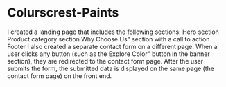 # Colurscrest-Paints
I created a landing page that includes the following sections:
Hero section
Product category section
Why Choose Us" section with a call to action
Footer
I also created a separate contact form on a different page. When a user clicks any button (such as the Explore Color" button in the banner section), they are redirected to the contact form page.
After the user submits the form, the submitted data is displayed on the same page (the contact form page) on the front end.

